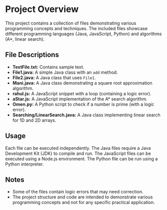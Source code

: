 # Project Overview

This project contains a collection of files demonstrating various programming concepts and techniques.  The included files showcase different programming languages (Java, JavaScript, Python) and algorithms (A*, linear search). 

## File Descriptions

* **TextFile.txt:** Contains sample text.
* **File1.java:** A simple Java class with an `add` method.
* **File2.java:** A Java class that uses `File1`.
* **Mani.java:** A Java class demonstrating a square root approximation algorithm.
* **rahul.js:** A JavaScript snippet with a loop (containing a logic error).
* **aStar.js:** A JavaScript implementation of the A* search algorithm.
* **Omen.py:** A Python script to check if a number is prime (with a logic error).
* **Searching/LinearSearch.java:** A Java class implementing linear search for 1D and 2D arrays.

## Usage

Each file can be executed independently. The Java files require a Java Development Kit (JDK) to compile and run. The JavaScript files can be executed using a Node.js environment. The Python file can be run using a Python interpreter.

## Notes

* Some of the files contain logic errors that may need correction.
* The project structure and code are intended to demonstrate various programming concepts and not for any specific practical application.
